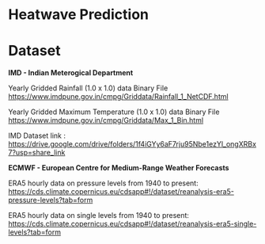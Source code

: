 # Heatwave Prediction
# Dataset 
**IMD - Indian Meterogical Department**

Yearly Gridded Rainfall (1.0 x 1.0) data Binary File
	https://www.imdpune.gov.in/cmpg/Griddata/Rainfall_1_NetCDF.html
	
Yearly Gridded Maximum Temperature (1.0 x 1.0) data Binary File
 	https://www.imdpune.gov.in/cmpg/Griddata/Max_1_Bin.html
    
IMD Dataset link  : https://drive.google.com/drive/folders/1f4iGYy6aF7rju95Nbe1ezYl_ongXRBx7?usp=share_link

**ECMWF -  European Centre for Medium-Range Weather Forecasts**

ERA5 hourly data on pressure levels from 1940 to present:
	https://cds.climate.copernicus.eu/cdsapp#!/dataset/reanalysis-era5-pressure-levels?tab=form
	
ERA5 hourly data on single levels from 1940 to present:
	https://cds.climate.copernicus.eu/cdsapp#!/dataset/reanalysis-era5-single-levels?tab=form
